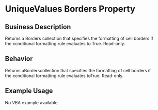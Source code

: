 # UniqueValues Borders Property

## Business Description
Returns a Borders collection that specifies the formatting of cell borders if the conditional formatting rule evaluates to True. Read-only.

## Behavior
Returns aBorderscollection that specifies the formatting of cell borders if the conditional formatting rule evaluates toTrue. Read-only.

## Example Usage
No VBA example available.